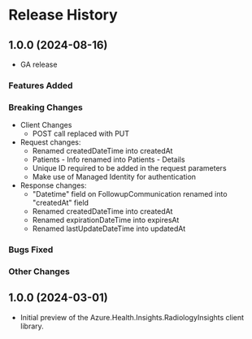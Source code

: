 # Release History

## 1.0.0 (2024-08-16)
- GA release

### Features Added

### Breaking Changes
- Client Changes
    - POST call replaced with PUT
- Request changes:
    - Renamed createdDateTime into createdAt
    - Patients - Info renamed into Patients - Details
    - Unique ID required to be added in the request parameters
	- Make use of Managed Identity for authentication
- Response changes:
    - "Datetime" field on FollowupCommunication renamed into "createdAt" field
    - Renamed createdDateTime into createdAt
    - Renamed expirationDateTime into expiresAt
    - Renamed lastUpdateDateTime into updatedAt

### Bugs Fixed

### Other Changes

## 1.0.0 (2024-03-01)

- Initial preview of the Azure.Health.Insights.RadiologyInsights client library.
